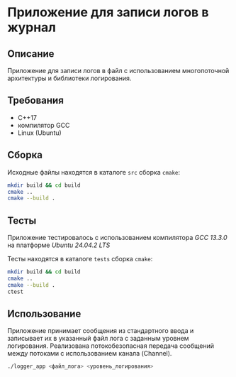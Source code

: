# Приложение для записи логов в журнал
## Описание
Приложение для записи логов в файл с использованием многопоточной архитектуры и библиотеки логирования.

## Требования
- C++17
- компилятор GCC
- Linux (Ubuntu)

## Сборка
Исходные файлы находятся в каталоге `src`
сборка `cmake`:
```bash
mkdir build && cd build
cmake ..
cmake --build .
```

## Тесты
Приложение тестировалось с использованием компилятора _GCC_ _13.3.0_ на платформе _Ubuntu_ _24.04.2_ _LTS_

Тесты находятся в каталоге `tests`
сборка `cmake`:
```bash
mkdir build && cd build
cmake ..
cmake --build .
ctest
```

## Использование
Приложение принимает сообщения из стандартного ввода и записывает их в указанный файл лога с заданным уровнем логирования. Реализована потокобезопасная передача сообщений между потоками с использованием канала (Channel).

```bash
./logger_app <файл_лога> <уровень_логирования>
```